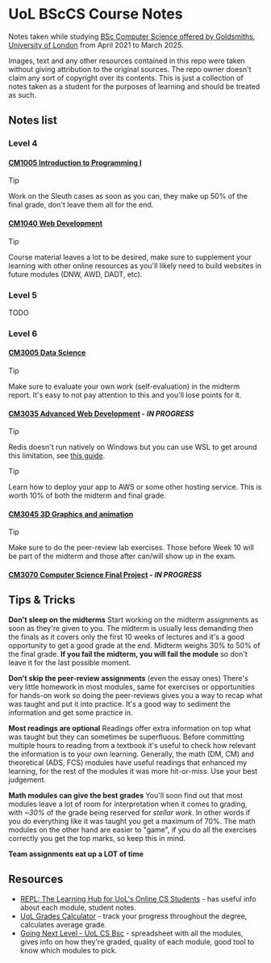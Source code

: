 # UoL BScCS Course Notes
Notes taken while studying [BSc Computer Science offered by Goldsmiths, University of London](https://www.london.ac.uk/study/courses/undergraduate/bsc-computer-science) from April 2021 to March 2025.

Images, text and any other resources contained in this repo were taken without giving attribution to the original sources. The repo owner doesn't claim any sort of copyright over its contents. This is just a collection of notes taken as a student for the purposes of learning and should be treated as such.

## Notes list
### Level 4
#### [CM1005 Introduction to Programming I](./Introduction%20to%20Programming%20I/sumary.md)
> [!TIP] 
> Work on the Sleuth cases as soon as you can, they make up 50% of the final grade, don't leave them all for the end.

#### [CM1040 Web Development](./Web%20Development/summary.md)
> [!TIP] 
> Course material leaves a lot to be desired, make sure to supplement your learning with other online resources as you'll likely need to build websites in future modules (DNW, AWD, DADT, etc).

### Level 5
TODO

### Level 6
#### [CM3005 Data Science](./Data%20Science/notes.md)
>[!TIP]
> Make sure to evaluate your own work (self-evaluation) in the midterm report. It's easy to not pay attention to this and you'll lose points for it.

#### [CM3035 Advanced Web Development](./Advanced%20Web%20Development/summary.md) - *IN PROGRESS*
> [!TIP]
> Redis doesn't run natively on Windows but you can use WSL to get around this limitation, see [this guide](https://redis.io/docs/latest/operate/oss_and_stack/install/archive/install-redis/install-redis-on-windows/).

> [!TIP]
> Learn how to deploy your app to AWS or some other hosting service. This is worth 10% of both the midterm and final grade.

#### [CM3045 3D Graphics and animation](./3D%20Graphics%20&%20Animation/summary.md)
> [!TIP] 
> Make sure to do the peer-review lab exercises. Those before Week 10 will be part of the midterm and those after can/will show up in the exam.

#### [CM3070 Computer Science Final Project](./Final%20Project/summary.md) - *IN PROGRESS*

## Tips & Tricks
**Don't sleep on the midterms**
Start working on the midterm assignments as soon as they're given to you. The midterm is usually less demanding then the finals as it covers only the first 10 weeks of lectures and it's a good opportunity to get a good grade at the end. Midterm weighs 30% to 50% of the final grade. **If you fail the midterm, you will fail the module** so don't leave it for the last possible moment.

**Don't skip the peer-review assignments** (even the essay ones)
There's very little homework in most modules, same for exercises or opportunities for hands-on work so doing the peer-reviews gives you a way to recap what was taught and put it into practice. It's a good way to sediment the information and get some practice in.

**Most readings are optional**
Readings offer extra information on top what was taught but they can sometimes be superfluous. Before committing multiple hours to reading from a textbook it's useful to check how relevant the information is to your own learning. Generally, the math (DM, CM) and theoretical (ADS, FCS) modules have useful readings that enhanced my learning, for the rest of the modules it was more hit-or-miss. Use your best judgement.

**Math modules can give the best grades**
You'll soon find out that most modules leave a lot of room for interpretation when it comes to grading, with *~30%* of the grade being reserved for *stellar work*. In other words if you do everything like it was taught you get a maximum of 70%. The math modules on the other hand are easier to "game", if you do all the exercises correctly you get the top marks, so keep this in mind.

**Team assignments eat up a LOT of time**


## Resources
- [REPL: The Learning Hub for UoL's Online CS Students](https://world-class.github.io/REPL/) - has useful info about each module, student notes.
- [UoL Grades Calculator](https://uol-grades-calculator.readthedocs.io/en/latest/) - track your progress throughout the degree, calculates average grade.
- [Going Next Level - UoL CS Bsc](https://docs.google.com/spreadsheets/d/1vyRqV4BVxZx9nVJvLJtUYI19aAgChu-4aPunoVS7uAg/edit?usp=sharing) - spreadsheet with all the modules, gives info on how they're graded, quality of each module, good tool to know which modules to pick.